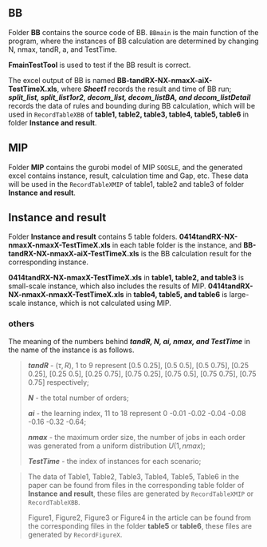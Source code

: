 ##  BB
Folder __BB__ contains the source code of BB. `BBmain` is the main function of the program, where the instances of BB calculation are determined by changing N, nmax, tandR, a, and TestTime.

__FmainTestTool__ is used to test if the BB result is correct.

The excel output of BB is named __BB-tandRX-NX-nmaxX-aiX-TestTimeX.xls__, where ***Sheet1*** records the result and time of BB run; ***split_list, split_list1or2, decom_list, decom_listBA, and decom_listDetail*** records the data of rules and bounding during BB calculation, which will be used in `RecordTableXBB` of __table1, table2, table3, table4, table5, table6__ in folder __Instance and result__.

## MIP
Folder __MIP__ contains the gurobi model of MIP `SOOSLE`, and the generated excel contains instance, result, calculation time and Gap, etc. These data will be used in the `RecordTableXMIP` of table1, table2 and table3 of folder __Instance and result__.

## Instance and result
Folder __Instance and result__ contains 5 table folders. __0414tandRX-NX-nmaxX-nmaxX-TestTimeX.xls__ in each table folder is the instance, and __BB-tandRX-NX-nmaxX-aiX-TestTimeX.xls__ is the BB calculation result for the corresponding instance.

__0414tandRX-NX-nmaxX-TestTimeX.xls__ in __table1, table2, and table3__ is small-scale instance, which also includes the results of MIP. __0414tandRX-NX-nmaxX-nmaxX-TestTimeX.xls__ in __table4, table5, and table6__ is large-scale instance, which is not calculated using MIP.

### others
The meaning of the numbers behind ***tandR, N, ai, nmax, and TestTime*** in the name of the instance is as follows.

> ***tandR*** - $(\tau,R)$, 1 to 9 represent [0.5 0.25], [0.5 0.5], [0.5 0.75], [0.25 0.25], [0.25 0.5], [0.25 0.75], [0.75 0.25], [0.75 0.5], [0.75 0.75], [0.75 0.75] respectively;
> 
> ***N*** - the total number of orders;
> 
> ***ai*** - the learning index, 11 to 18 represent 0 -0.01 -0.02 -0.04 -0.08 -0.16 -0.32 -0.64;
> 
> ***nmax*** - the maximum order size, the number of jobs in each order was generated from a uniform distribution $U(1, nmax)$;
> 
> ***TestTime*** - the index of instances for each scenario;

> The data of Table1, Table2, Table3, Table4, Table5, Table6 in the paper can be found from files in the corresponding table folder of __Instance and result__, these files are generated by `RecordTableXMIP` or `RecordTableXBB`.
> 
> Figure1, Figure2, Figure3 or Figure4 in the article can be found from the corresponding files in the folder __table5__ or __table6__, these files are generated by `RecordFigureX`.
